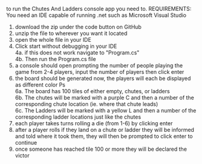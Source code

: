 to run the Chutes And Ladders console app you need to. REQUIREMENTS: You need an IDE capable of running .net such as Microsoft Visual Studio <br />
1. download the zip under the code button on GitHub <br />
2. unzip the file to wherever you want it located <br />
3. open the whole file in your IDE <br />
4. Click start without debugging in your IDE <br />
   4a. if this does not work navigate to "Program.cs" <br />
   4b. Then run the Program.cs file <br />
5. a console should open prompting the number of people playing the game from 2-4 players, input the number of players then click enter <br />
6. the board should be generated now, the players will each be displayed as different color Ps <br />
   6a. The board has 100 tiles of either empty, chutes, or ladders <br />
   6b. The chutes will be marked with a purple C and then a number of the corresponding chute location (ie. where that chute leads) <br />
   6c. The Ladders will be marked with a yellow L and then a number of the corresponding ladder locations just like the chutes <br />
7. each player takes turns rolling a die (from 1-6) by clicking enter <br />
8. after a player rolls if they land on a chute or ladder they will be informed and told where it took them, they will then be prompted to click enter to continue <br />
9. once someone has reached tile 100 or more they will be declared the victor <br />
   
